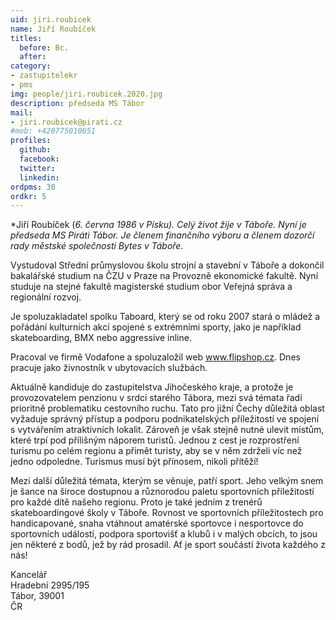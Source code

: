 ```yaml
---
uid: jiri.roubicek
name: Jiří Roubíček
titles:
  before: Bc. 
  after:
category:
- zastupitelekr
- pms
img: people/jiri.roubicek.2020.jpg
description: předseda MS Tábor
mail:
- jiri.roubicek@pirati.cz
#mob: +420775010651
profiles:
  github:
  facebook:				
  twitter:
  linkedin:
ordpms: 30 
ordkr: 5
---
```


*Jiří Roubíček (*6. června 1986 v Písku). Celý život žije v Táboře. Nyní je předseda MS Piráti Tábor.
Je členem finančního výboru a členem dozorčí rady městské společnosti Bytes v Táboře.*

Vystudoval Střední průmyslovou školu strojní a stavební v Táboře a dokončil bakalářské studium na ČZU v Praze na Provozně ekonomické fakultě. Nyní studuje na stejné fakultě magisterské studium obor Veřejná správa a regionální rozvoj.

Je spoluzakladatel spolku Taboard, který se od roku 2007 stará o mládež a pořádání kulturních akcí spojené s extrémními sporty, jako je například skateboarding, BMX nebo aggressive inline.

Pracoval ve firmě Vodafone a spoluzaložil web www.flipshop.cz. Dnes pracuje jako živnostník v ubytovacích službách.

Aktuálně kandiduje do zastupitelstva Jihočeského kraje, a protože je provozovatelem penzionu v srdci starého Tábora, mezi svá témata řadí prioritně problematiku cestovního ruchu. Tato pro jižní Čechy důležitá oblast vyžaduje správný přístup a podporu podnikatelských příležitostí ve spojení s vytvářením atraktivních lokalit. Zároveň je však stejně nutné ulevit místům, které trpí pod přílišným náporem turistů. Jednou z cest je rozprostření turismu po celém regionu a přimět turisty, aby se v něm zdrželi víc než jedno odpoledne. Turismus musí být přínosem, nikoli přítěží!

Mezi další důležitá témata, kterým se věnuje, patří sport. Jeho velkým snem je šance na široce dostupnou a různorodou paletu sportovních příležitostí pro každé dítě našeho regionu. Proto je také jedním z trenérů skateboardingové školy v Táboře. Rovnost ve sportovních příležitostech pro handicapované, snaha vtáhnout amatérské sportovce i nesportovce do sportovních událostí, podpora sportovišť a klubů i v malých obcích, to jsou jen některé z bodů, jež by rád prosadil. Ať je sport součástí života každého z nás!

Kancelář<br>
Hradební 2995/195<br>
Tábor, 39001<br>
ČR
